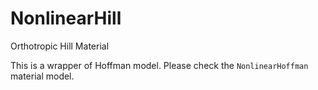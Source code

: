 # NonlinearHill

Orthotropic Hill Material

This is a wrapper of Hoffman model.
Please check the `NonlinearHoffman` material model.
